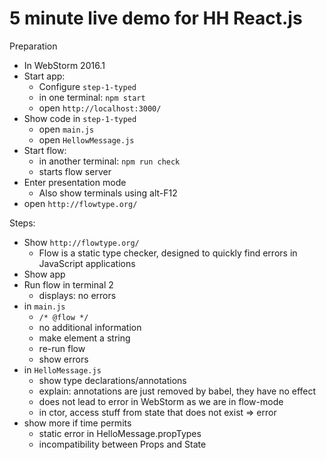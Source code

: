 # 5 minute live demo for HH React.js

Preparation
* In WebStorm 2016.1
* Start app:
  * Configure `step-1-typed`
  * in one terminal: `npm start`
  * open `http://localhost:3000/`
* Show code in `step-1-typed`
  * open `main.js`
  * open `HellowMessage.js`
* Start flow:
  * in another terminal: `npm run check`
  * starts flow server
* Enter presentation mode
  * Also show terminals using alt-F12
* open `http://flowtype.org/`

Steps:
* Show `http://flowtype.org/`
  * Flow is a static type checker, designed to quickly find errors in JavaScript applications
* Show app
* Run flow in terminal 2
  * displays: no errors
* in `main.js`
  * `/* @flow */`
  * no additional information
  * make element a string
  * re-run flow
  * show errors
* in `HelloMessage.js`
  * show type declarations/annotations
  * explain: annotations are just removed by babel, they have no effect
  * does not lead to error in WebStorm as we are in flow-mode
  * in ctor, access stuff from state that does not exist => error
* show more if time permits
  * static error in HelloMessage.propTypes
  * incompatibility between Props and State
